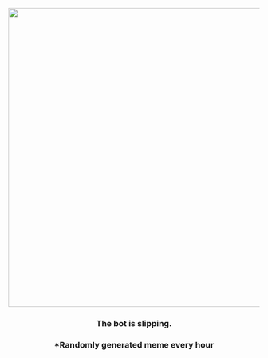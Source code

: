 <p align="center">
        <img src="https://i.redd.it/fddsoihqg7591.png" width="600" height="600">
        </p>
        <h3 align="center">The bot is slipping.</h3>
        <h3 align="center">*Randomly generated meme every hour</h3>
    
